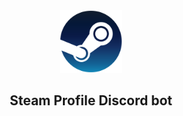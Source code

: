 

<div style="text-align: center;">
  <img src="./images/steam-icon.png" alt="Steam Icon" style="width: 100px; height: 100px;" />
  <H2>Steam Profile Discord bot</h2>
</div>
